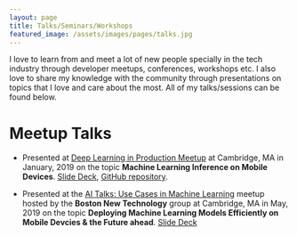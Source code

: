 ```yaml
---
layout: page
title: Talks/Seminars/Workshops
featured_image: /assets/images/pages/talks.jpg
---
```


I love to learn from and meet a lot of new people specially in the tech industry through developer meetups, conferences, workshops etc. I also love to share my knowledge with the community through presentations on topics that I love and care about the most. All of my talks/sessions can be found below.

# Meetup Talks

* Presented at <a href="https://youtu.be/0MGpyYovUwM">Deep Learning in Production Meetup</a> at Cambridge, MA in January, 2019 on the topic <b>Machine Learning Inference on Mobile Devices</b>. <a href="https://drive.google.com/file/d/174fxNc4Y1EJRQWXOwrt86OB2LmweMLM-/view?usp=sharing">Slide Deck</a>, <a href="https://github.com/anujdutt9/Machine-Learning-Inference-on-Mobile-Devices">GitHub repository</a>.

* Presented at the <a href="https://www.meetup.com/Boston_New_Technology/events/261104328/">AI Talks: Use Cases in Machine Learning</a> meetup hosted by the <b>Boston New Technology</b> group at Cambridge, MA in May, 2019 on the topic <b>Deploying Machine Learning Models Efficiently on Mobile Devcies & the Future ahead</b>. <a href="https://drive.google.com/file/d/1Grab0H-_qRi6bIKOf7zmQVL3kELawuQW/view?usp=sharing">Slide Deck</a>